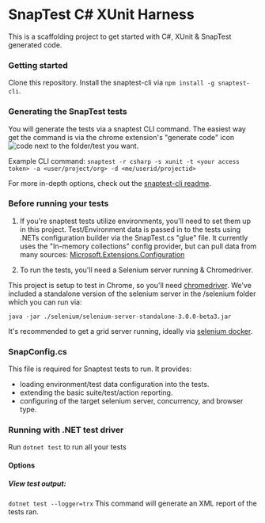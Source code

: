 # SnapTest C# XUnit Harness

This is a scaffolding project to get started with C#, XUnit & SnapTest generated code.

### Getting started

Clone this repository.
Install the snaptest-cli via `npm install -g snaptest-cli`.

### Generating the SnapTest tests

You will generate the tests via a snaptest CLI command.  The easiest way get the command is via the chrome extension's "generate code" icon ![code](https://res.cloudinary.com/snaptest/image/upload/v1535423547/READMEs/Screen_Shot_2018-08-27_at_9.32.07_PM.png) next to the folder/test you want. 

Example CLI command: `snaptest -r csharp -s xunit -t <your access token> -a <user/project/org> -d <me/userid/projectid>`

For more in-depth options, check out the [snaptest-cli readme](https://www.npmjs.com/package/snaptest-cli).

### Before running your tests

1. If you're snaptest tests utilize environments, you'll need to set them up in this project.  Test/Environment data is passed in to the tests using .NETs configuration builder via the SnapTest.cs "glue" file.  It currently
uses the "In-memory collections" config provider, but can pull data from many sources: [Microsoft.Extensions.Configuration](https://docs.microsoft.com/en-us/aspnet/core/fundamentals/configuration/?view=aspnetcore-2.1)  

1. To run the tests, you'll need a Selenium server running & Chromedriver. 

This project is setup to test in Chrome, so you'll need [chromedriver](http://chromedriver.chromium.org/downloads).  We've included a standalone version of the selenium server in the /selenium 
folder which you can run via:

`java -jar ./selenium/selenium-server-standalone-3.0.0-beta3.jar`

It's recommended to get a grid server running, ideally via [selenium docker](https://github.com/SeleniumHQ/docker-selenium).   

### SnapConfig.cs
 
This file is required for Snaptest tests to run.  It provides:
- loading environment/test data configuration into the tests.
- extending the basic suite/test/action reporting.
- configuring of the target selenium server, concurrency, and browser type.  

### Running with .NET test driver

Run ```dotnet test``` to run all your tests

#### Options

##### View test output:
```dotnet test --logger=trx```
This command will generate an XML report of the tests ran.

